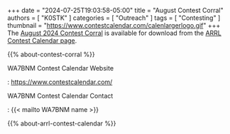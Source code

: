 +++
date = "2024-07-25T19:03:58-05:00"
title = "August Contest Corral"
authors = [ "K0STK" ]
categories = [ "Outreach" ]
tags = [ "Contesting" ]
thumbnail = "https://www.contestcalendar.com/calenlargerlogo.gif"
+++
The
[August 2024 Contest Corral](https://www.arrl.org/files/file/Contest%20Corral/2024/August%202024%20Corral.pdf)
is available for download from the
[ARRL Contest Calendar page](https://www.arrl.org/contest-calendar).

<!--more-->

{{% about-contest-corral %}}

WA7BNM Contest Calendar Website

: https://www.contestcalendar.com/

WA7BNM Contest Calendar Contact

: {{< mailto WA7BNM name >}}

{{% about-arrl-contest-calendar %}}
